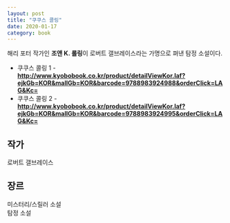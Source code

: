 ```yaml
---
layout: post
title: "쿠쿠스 콜링"
date: 2020-01-17
category: book
---
```


해리 포터 작가인 **조앤 K. 롤링**이 로버트 갤브레이스라는 가명으로 펴낸 탐정 소설이다.

* 쿠쿠스 콜링 1 - **<http://www.kyobobook.co.kr/product/detailViewKor.laf?ejkGb=KOR&mallGb=KOR&barcode=9788983924988&orderClick=LAG&Kc=>**
* 쿠쿠스 콜링 2 - **<http://www.kyobobook.co.kr/product/detailViewKor.laf?ejkGb=KOR&mallGb=KOR&barcode=9788983924995&orderClick=LAG&Kc=>**

## 작가
로버트 갤브레이스

## 장르
미스터리/스릴러 소설  
탐정 소설